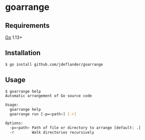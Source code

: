 # goarrange

## Requirements

[Go](https://golang.org) 1.13+

## Installation

```sh
$ go install github.com/jdeflander/goarrange
```

## Usage

```sh
$ goarrange help
Automatic arrangement of Go source code

Usage:
  goarrange help
  goarrange run [-p=<path>] [-r]

Options:
  -p=<path> Path of file or directory to arrange [default: .]
  -r        Walk directories recursively
```
